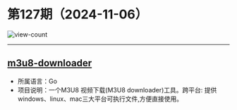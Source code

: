 # 第127期（2024-11-06）

![view-count](https://count.getloli.com/@xiaoxuan6-weekly-20241106)

---
## [m3u8-downloader](https://github.com/llychao/m3u8-downloader)
- 所属语言：Go
- 项目说明：一个M3U8 视频下载(M3U8 downloader)工具。跨平台: 提供windows、linux、mac三大平台可执行文件,方便直接使用。
